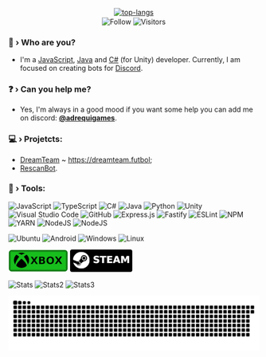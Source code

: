 <p align="center">
    <a href='https://discord.com/users/717766639260532826'><img src="https://discord.c99.nl/widget/theme-3/717766639260532826.png" alt="top-langs"></a>
    <br/>
    <img align="center" alt="Follow" src="https://img.shields.io/github/followers/euandrelucas?style=flat&amp;logo=github&amp;label=Followers&amp;color=2D76BF">
    <img align="center" alt="Visitors" src="https://komarev.com/ghpvc/?username=andrelucaas">
</p>

### 🤔 › Who are you?
- I'm a [JavaScript](https://developer.mozilla.org/en-US/docs/Web/JavaScript), [Java](https://www.java.com/pt-BR/) and [C#](https://learn.microsoft.com/en-us/dotnet/csharp/) (for Unity) developer. Currently, I am focused on creating bots for [Discord](https://discord.com/).
### ❓ › Can you help me?
- Yes, I'm always in a good mood if you want some help you can add me on discord: [**@adrequigames**](https://discord.com/users/717766639260532826).
### 💻 › Projetcts:
- [DreamTeam](https://github.com/BotDreamTeam) ~ https://dreamteam.futbol;
- [RescanBot](https://discord.gg/NPC79cHWva).
### 🔧 › Tools:

![JavaScript](https://img.shields.io/badge/javascript-%23323330.svg?style=for-the-badge&logo=javascript&logoColor=%23F7DF1E)
![TypeScript](https://img.shields.io/badge/typescript-%23323330.svg?style=for-the-badge&logo=typescript&logoColor=%23007acc)
![C#](https://img.shields.io/badge/C%23-%23323330.svg?style=for-the-badge&logo=C%23&logoColor=green)
![Java](https://img.shields.io/badge/java-purple.svg?style=for-the-badge&logo=java&logoColor=D0A384)
![Python](https://img.shields.io/badge/python-3670A0?style=for-the-badge&logo=python&logoColor=ffdd54)
![Unity](https://img.shields.io/badge/unity-%23323330.svg?style=for-the-badge&logo=unity&logoColor=white)
![Visual Studio Code](https://img.shields.io/badge/Visual%20Studio%20Code-0078d7.svg?style=for-the-badge&logo=visual-studio-code&logoColor=white)
![GitHub](https://img.shields.io/badge/github-%23121011.svg?style=for-the-badge&logo=github&logoColor=white)
![Express.js](https://img.shields.io/badge/express.js-%23404d59.svg?style=for-the-badge&logo=express&logoColor=%2361DAFB)
![Fastify](https://img.shields.io/badge/fastify-%23404d59.svg?style=for-the-badge&logo=fastify&logoColor=%2361DAFB)
![ESLint](https://img.shields.io/badge/ESLint-4B3263?style=for-the-badge&logo=eslint&logoColor=white)
![NPM](https://img.shields.io/badge/NPM-%23000000.svg?style=for-the-badge&logo=npm&logoColor=white)
![YARN](https://img.shields.io/badge/yarn-%23000000.svg?style=for-the-badge&logo=yarn&logoColor=white)
![NodeJS](https://img.shields.io/badge/node.js-6DA55F?style=for-the-badge&logo=node.js&logoColor=white)
![NodeJS](https://img.shields.io/badge/Docker-7289DA?style=for-the-badge&logo=docker&logoColor=white)

![Ubuntu](https://img.shields.io/badge/Ubuntu-333333?style=for-the-badge&logo=ubuntu&logoColor=%23DD4814)
![Android](https://img.shields.io/badge/Android-3DDC84?style=for-the-badge&logo=android&logoColor=white)
![Windows](https://img.shields.io/badge/Windows-0078D6?style=for-the-badge&logo=windows11&logoColor=white)
![Linux](https://img.shields.io/badge/Linux-FCC624?style=for-the-badge&logo=linux&logoColor=black)

<a href="https://account.xbox.com/profile?gamertag=yADG6816" target="_blank">![Xbox](/xbox.png)</a>
<a href="https://steamcommunity.com/id/yadg/" target="_blank">![Steam](/steam.png)</a>

![Stats](https://github-readme-stats.vercel.app/api?username=euandrelucas&amp;show_icons=true&amp;locale=en)
![Stats2](https://github-readme-stats.vercel.app/api/top-langs?username=euandrelucas&show_icons=true&locale=en&layout=compact)
![Stats3](https://github-readme-streak-stats.herokuapp.com/?user=euandrelucas)

![Snake](https://github.com/euandrelucas/euandrelucas/blob/output/github-snake.svg)
